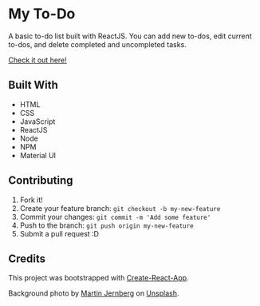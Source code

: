 # My To-Do

A basic to-do list built with ReactJS.  You can add new to-dos, edit current to-dos, and delete completed and uncompleted tasks.

[Check it out here!](https://slyty7.github.io/react-todo/)

## Built With

  * HTML
  * CSS
  * JavaScript
  * ReactJS
  * Node
  * NPM
  * Material UI

## Contributing

1. Fork it!
2. Create your feature branch: `git checkout -b my-new-feature`
3. Commit your changes: `git commit -m 'Add some feature'`
4. Push to the branch: `git push origin my-new-feature`
5. Submit a pull request :D

## Credits

This project was bootstrapped with [Create-React-App](https://github.com/facebookincubator/create-react-app).

Background photo by [Martin Jernberg](https://unsplash.com/photos/2Bjq3A7rGn4?utm_source=unsplash&utm_medium=referral&utm_content=creditCopyText) on [Unsplash](https://unsplash.com/?utm_source=unsplash&utm_medium=referral&utm_content=creditCopyText).